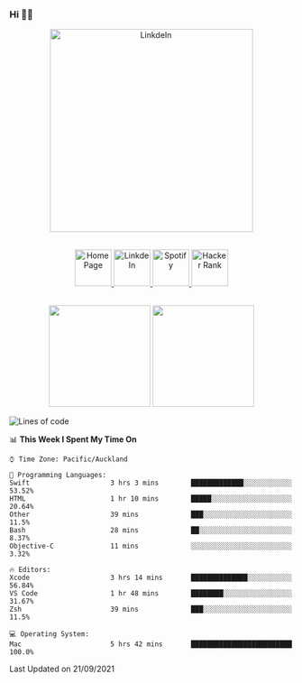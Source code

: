 ### Hi 👋🏻
<p align="center">
 <img alt="LinkdeIn" width="360px" src="https://media.giphy.com/media/fbyGEE9mlqDyE/giphy.gif?cid=ecf05e479e3sjlimgnu6742uu0i3fsxrozdeiq7ngv5qowed&rid=giphy.gif&ct=g" />
</p>

<p align="center">
<br/>
<a href="https://liguo.jiao.co.nz">
  <img alt="Home Page" width="65px" src="https://image.flaticon.com/icons/svg/725/725322.svg" />
</a>
<a href="https://www.linkedin.com/in/liguojiaouc">
  <img alt="LinkdeIn" width="65px" src="https://image.flaticon.com/icons/svg/725/725337.svg" />
</a>
<a href="https://open.spotify.com/user/1233857145?si=96fbba946f584236">
  <img alt="Spotify" width="65px" src="https://image.flaticon.com/icons/svg/725/725281.svg" />
</a>
<a href="https://www.hackerrank.com/iceman201">
  <img alt="Hacker Rank" width="65px" src="https://upload.wikimedia.org/wikipedia/commons/4/40/HackerRank_Icon-1000px.png" />
</a>
</p>

<p align="center">
<br/>
<img height="180px" src="https://github-readme-stats.vercel.app/api/top-langs/?username=iceman201&show_icons=true&layout=compact&theme=onedark&hide_border=true"/>
<img height="180px" src="https://github-readme-stats.vercel.app/api?username=iceman201&show_icons=true&count_private=true&theme=onedark&include_all_commits=true&hide_border=true"/>
</p>

<!--START_SECTION:waka-->
![Lines of code](https://img.shields.io/badge/From%20Hello%20World%20I%27ve%20Written-1.5%20million%20lines%20of%20code-blue)

📊 **This Week I Spent My Time On** 

```text
⌚︎ Time Zone: Pacific/Auckland

💬 Programming Languages: 
Swift                    3 hrs 3 mins        █████████████░░░░░░░░░░░░   53.52% 
HTML                     1 hr 10 mins        █████░░░░░░░░░░░░░░░░░░░░   20.64% 
Other                    39 mins             ███░░░░░░░░░░░░░░░░░░░░░░   11.5% 
Bash                     28 mins             ██░░░░░░░░░░░░░░░░░░░░░░░   8.37% 
Objective-C              11 mins             ░░░░░░░░░░░░░░░░░░░░░░░░░   3.32%

🔥 Editors: 
Xcode                    3 hrs 14 mins       ██████████████░░░░░░░░░░░   56.84% 
VS Code                  1 hr 48 mins        ████████░░░░░░░░░░░░░░░░░   31.67% 
Zsh                      39 mins             ███░░░░░░░░░░░░░░░░░░░░░░   11.5%

💻 Operating System: 
Mac                      5 hrs 42 mins       █████████████████████████   100.0%

```


 Last Updated on 21/09/2021
<!--END_SECTION:waka-->

<!--
**iceman201/iceman201** is a ✨ _special_ ✨ repository because its `README.md` (this file) appears on your GitHub profile.

Here are some ideas to get you started:

- 🔭 I’m currently working on ...
- 🌱 I’m currently learning ...
- 👯 I’m looking to collaborate on ...
- 🤔 I’m looking for help with ...
- 💬 Ask me about ...
- 📫 How to reach me: ...
- 😄 Pronouns: ...
- ⚡ Fun fact: ...
-->
